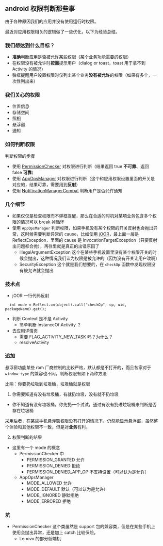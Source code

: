## android 权限判断那些事

由于各种原因我们的应用并没有使用运行时权限。

最近对应用权限相关的逻辑做了一些优化，以下为经验总结。

### 我们想达到什么目标？
- **准确**判断应用是否被允许某些权限（某个业务功能需要的权限）
- 在权限没有被允许时**按需**提示用户（dialog or toast，toast 用于拿不到 Activity 的情况）
- 弹框提醒用户设置权限时仅列出某个业务**没有被允许**的权限（如果有多个，一次性列出来）

### 我们关心的权限
- 位置信息
- 存储空间
- 照相
- 悬浮窗
- 通知

### 如何判断权限
判断权限的步骤

- 使用 [PermissionChecker](https://developer.android.com/reference/android/support/v4/content/PermissionChecker.html) 对权限进行判断（结果返回 true **不可靠**、返回 false **可靠**）
- 使用 [AppOpsManager](https://developer.android.com/reference/android/app/AppOpsManager.html) 对权限进行判断（这个和应用权限设置里面的开关是对应的，结果可靠，需要用到**反射**）
- 使用 [NotificationManagerCompat](https://developer.android.com/reference/android/support/v4/app/NotificationManagerCompat.html) 判断用户是否允许通知

### 几个细节
- 如果仅仅是检查权限而不弹框提醒，那么在合适的时机对某项业务包含多个权限的情况可以 break 掉循环
- 使用 `AppOpsManager` 判断权限，如果手机没有某个权限的开关反射也会抛出异常，这时候需要判断异常的 cause，比如使用 [jOOR](https://github.com/jOOQ/jOOR)，最上面一层是 ReflectException，里面的 cause 是 InvocationTargetException（只要反射出问题都会抛），再往里就是真正的出错原因了
	- IllegalArgumentException 这个在某些手机设置里没有某个权限开关的时候会抛出，这种情况我们认为权限是被允许的（因为没有开关让用户改啊）
	- SecurityException 这个就是我们想要的，在 `checkOp` 函数中发现权限没有被允许就会抛出

### 技术点
- jOOR 一行代码反射
```
  int mode = Reflect.on(object).call("checkOp", op, uid, packageName).get();
```
- 判断 Context 是不是 Activity
	- 简单判断 instanceOf Activity ？
- 去应用详情页
	- 需要 FLAG\_ACTIVITY\_NEW\_TASK 吗？为什么？
	- resolveActivity

### 追加
悬浮窗功能某些 rom 厂商控制的比较严格，默认都是不打开的，而且各家对于 `window type` 的兼容也不同，判断权限有如下两种方法

比喻：你要扔垃圾到垃圾桶，垃圾桶就是权限

1. 你需要知道有没有垃圾桶，有就扔垃圾，没有就不扔垃圾
- 你不知道有没有垃圾桶，你先扔一个试试，通过有没有扔进垃圾桶来判断是否存在垃圾桶

采用后者，在某些手机悬浮窗权限没有打开的情况下，仍然能显示悬浮窗，虽然整个体验和其他权限不一致，但是对**业务**有利。

2. 权限判断的结果
- 这里有一个 mode 的概念
	- PermissionChecker 中
		- PERMISSION_GRANTED 允许
		- PERMISSION_DENIED 拒绝
		- PERMISSION_DENIED_APP_OP 不支持设置（可以认为是允许）
	- AppOpsManager
		- MODE_ALLOWED 允许
		- MODE_DEFAULT 默认（可以认为是允许）
		- MODE_IGNORED 静默拒绝
		- MODE_ERRORED 拒绝

### 坑
- PermissionChecker 这个类虽然是 support 包的兼容类，但是在某些手机上使用会抛出异常，还是加上 catch 比较保险。
	- Lenovo 的部分低端机